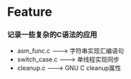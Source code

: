 Feature
=======

### 记录一些复杂的C语法的应用 ###

* asm_func.c            ---> 字符串实现汇编语句
* switch_case.c         ---> 单线程实现同步
* cleanup.c             ---> GNU C cleanup属性
